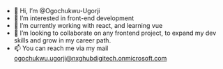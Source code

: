 - 👋 Hi, I’m @Ogochukwu-Ugorji
- 👀 I’m interested in front-end development
- 🌱 I’m currently working with react, and learning vue  
- 💞️ I’m looking to collaborate on any frontend project, to expand my dev skills and grow in my career path.
- 📫 You can reach me via my mail ogochukwu.ugorji@nxghubdigitech.onmicrosoft.com

<!---
Ogochukwu-Ugorji/Ogochukwu-Ugorji is a ✨ special ✨ repository because its `README.md` (this file) appears on your GitHub profile.
You can click the Preview link to take a look at your changes.
--->
